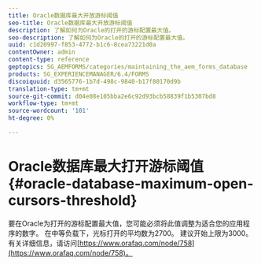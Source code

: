 ```yaml
---
title: Oracle数据库最大开放游标阈值
seo-title: Oracle数据库最大开放游标阈值
description: 了解如何为Oracle的打开的游标配置最大值。
seo-description: 了解如何为Oracle的打开的游标配置最大值。
uuid: c1d20997-f853-4772-b1c6-8cea73221d0a
contentOwner: admin
content-type: reference
geptopics: SG_AEMFORMS/categories/maintaining_the_aem_forms_database
products: SG_EXPERIENCEMANAGER/6.4/FORMS
discoiquuid: d3565776-1b7d-498c-9840-b17f80170d9b
translation-type: tm+mt
source-git-commit: d04e08e105bba2e6c92d93bcb58839f1b5307bd8
workflow-type: tm+mt
source-wordcount: '101'
ht-degree: 0%

---
```



# Oracle数据库最大打开游标阈值{#oracle-database-maximum-open-cursors-threshold}

要在Oracle为打开的游标配置最大值，您可能必须将此值调整为适合您的应用程序的数字。 在中等负载下，光标打开的平均数为2700。 建议开始上限为3000。 有关详细信息，请访问[https://www.orafaq.com/node/758](https://www.orafaq.com/node/758)。
